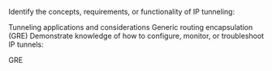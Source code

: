 Identify the concepts, requirements, or functionality of IP tunneling:

Tunneling applications and considerations
Generic routing encapsulation (GRE)
Demonstrate knowledge of how to configure, monitor, or troubleshoot IP tunnels:

GRE
